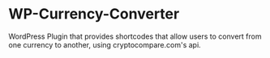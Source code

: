 # WP-Currency-Converter
WordPress Plugin that provides shortcodes that allow users to convert from one currency to another, using cryptocompare.com's api.
